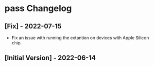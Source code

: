 # pass Changelog

## [Fix] - 2022-07-15

- Fix an issue with running the extantion on devices with Apple Silicon chip.

## [Initial Version] - 2022-06-14

